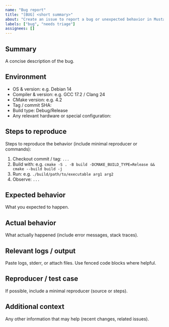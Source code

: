 ```yaml
---
name: "Bug report"
title: "[BUG] <short summary>"
about: "Create an issue to report a bug or unexpected behavior in Mustard"
labels: ["bug", "needs triage"]
assignees: []
---
```


## Summary
A concise description of the bug.

## Environment
- OS & version: e.g. Debian 14
- Compiler & version: e.g. GCC 17.2 / Clang 24
- CMake version: e.g. 4.2
- Tag / commit SHA:
- Build type: Debug/Release
- Any relevant hardware or special configuration:

## Steps to reproduce
Steps to reproduce the behavior (include minimal reproducer or commands):
1. Checkout commit / tag: `...`
2. Build with: e.g. `cmake -S . -B build -DCMAKE_BUILD_TYPE=Release && cmake --build build -j`
3. Run: e.g. `./build/path/to/executable arg1 arg2`
4. Observe: `...`

## Expected behavior
What you expected to happen.

## Actual behavior
What actually happened (include error messages, stack traces).

## Relevant logs / output
Paste logs, stderr, or attach files. Use fenced code blocks where helpful.

## Reproducer / test case
If possible, include a minimal reproducer (source or steps).

## Additional context
Any other information that may help (recent changes, related issues).
